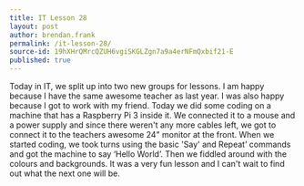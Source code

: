 ```yaml
---
title: IT Lesson 28
layout: post
author: brendan.frank
permalink: /it-lesson-28/
source-id: 19hXHrQMrcQZUH6vgiSKGLZgn7a9a4erNFmQxbif21-E
published: true
---
```

Today in IT, we split up into two new groups for lessons. I am happy because I have the same awesome teacher as last year. I was also happy because I got to work with my friend. Today we did some coding on a machine that has a Raspberry Pi 3 inside it. We connected it to a mouse and a power supply and since there weren't any more cables left, we got to connect it to the teachers awesome 24" monitor at the front. When we started coding, we took turns using the basic 'Say' and Repeat’ commands and got the machine to say ‘Hello World’. Then we fiddled around with the colours and backgrounds. It was a very fun lesson and I can't wait to find out what the next one will be.

